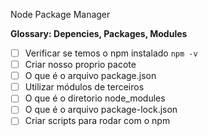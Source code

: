 Node Package Manager

__Glossary: Depencies, Packages, Modules__

- [ ] Verificar se temos o npm instalado `npm -v`
- [ ] Criar nosso proprio pacote
- [ ] O que é o arquivo package.json
- [ ] Utilizar módulos de terceiros
- [ ] O que é o diretorio node_modules
- [ ] O que é o arquivo package-lock.json
- [ ] Criar scripts para rodar com o npm 